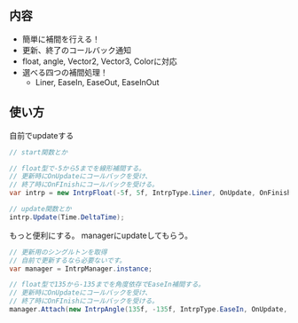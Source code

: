 [](https://github.com/seiroise/SimpleInterp/blob/media/media/intrp.gif)

## 内容
- 簡単に補間を行える！
- 更新、終了のコールバック通知
- float, angle, Vector2, Vector3, Colorに対応
- 選べる四つの補間処理！
	- Liner, EaseIn, EaseOut, EaseInOut

## 使い方

自前でupdateする
```c#
// start関数とか

// float型で-5から5までを線形補間する。
// 更新時にOnUpdateにコールバックを受け、
// 終了時にOnFInishにコールバックを受ける。
var intrp = new IntrpFloat(-5f, 5f, IntrpType.Liner, OnUpdate, OnFinish);

// update関数とか
intrp.Update(Time.DeltaTime);
```

もっと便利にする。
managerにupdateしてもらう。
```c#
// 更新用のシングルトンを取得
// 自前で更新するなら必要ないです。
var manager = IntrpManager.instance;

// float型で135から-135までを角度依存でEaseIn補間する。
// 更新時にOnUpdateにコールバックを受け、
// 終了時にOnFInishにコールバックを受ける。
manager.Attach(new IntrpAngle(135f, -135f, IntrpType.EaseIn, OnUpdate, OnFinish));
```

